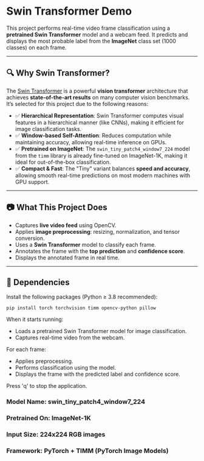 # Swin Transformer Demo

This project performs real-time video frame classification using a **pretrained Swin Transformer** model and a webcam feed. It predicts and displays the most probable label from the **ImageNet** class set (1000 classes) on each frame.

---

## 🔍 Why Swin Transformer?

The [Swin Transformer](https://arxiv.org/abs/2103.14030) is a powerful **vision transformer** architecture that achieves **state-of-the-art results** on many computer vision benchmarks. It’s selected for this project due to the following reasons:

- ✅ **Hierarchical Representation**: Swin Transformer computes visual features in a hierarchical manner (like CNNs), making it efficient for image classification tasks.
- ✅ **Window-based Self-Attention**: Reduces computation while maintaining accuracy, allowing real-time inference on GPUs.
- ✅ **Pretrained on ImageNet**: The `swin_tiny_patch4_window7_224` model from the `timm` library is already fine-tuned on ImageNet-1K, making it ideal for out-of-the-box classification.
- ✅ **Compact & Fast**: The "Tiny" variant balances **speed and accuracy**, allowing smooth real-time predictions on most modern machines with GPU support.

---

## 📷 What This Project Does

- Captures **live video feed** using OpenCV.
- Applies **image preprocessing**: resizing, normalization, and tensor conversion.
- Uses a **Swin Transformer** model to classify each frame.
- Annotates the frame with the **top prediction** and **confidence score**.
- Displays the annotated frame in real time.

---

## 🧰 Dependencies

Install the following packages (Python ≥ 3.8 recommended):

    pip install torch torchvision timm opencv-python pillow

When it starts running: 
- Loads a pretrained Swin Transformer model for image classification.
- Captures real-time video from the webcam.

For each frame:
  - Applies preprocessing.
  - Performs classification using the model.
  - Displays the frame with the predicted label and confidence score.

Press 'q' to stop the application.


### Model Name: swin_tiny_patch4_window7_224
### Pretrained On: ImageNet-1K
### Input Size: 224x224 RGB images
### Framework: PyTorch + TIMM (PyTorch Image Models)

